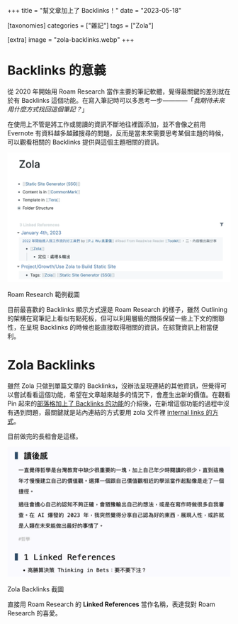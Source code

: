 +++
title = "幫文章加上了 Backlinks！"
date = "2023-05-18"

[taxonomies]
categories = ["雜記"]
tags = ["Zola"]

[extra]
image = "zola-backlinks.webp"
+++

# Backlinks 的意義

從 2020 年開始用 Roam Research 當作主要的筆記軟體，覺得最關鍵的差別就在於有 Backlinks 這個功能。在寫入筆記時可以多思考一步————「*我期待未來用什麼方式找回這個筆記？*」

在使用上不管是將工作或閱讀的資訊不斷地往裡面添加，並不會像之前用 Evernote 有資料越多越難搜尋的問題，反而是當未來需要思考某個主題的時候，可以觀看相關的 Backlinks 提供與這個主題相關的資訊。

![](roam-research-backlinks.webp)
<p class="image-caption">Roam Research 範例截圖</p>

目前最喜歡的 Backlinks 顯示方式還是 Roam Research 的樣子，雖然 Outlining 的架構在寫筆記上看似有點死板，但可以利用層級的關係保留一些上下文的關聯性，在呈現 Backlinks 的時候也能直接取得相關的資訊，在綜覽資訊上相當便利。

# Zola Backlinks
雖然 Zola 只做到單篇文章的 Backlinks，沒辦法呈現連結的其他資訊，但覺得可以嘗試看看這個功能，希望在文章越來越多的情況下，會產生出新的價值。在觀看 Pin 起來的[部落格加上了 Backlinks 的功能](https://pinchlime.com/blog/supported-backlinks/)的介紹後，在新增這個功能的過程中沒有遇到問題，最關鍵就是站內連結的方式要用 zola 文件裡 [internal links 的方式](https://www.getzola.org/documentation/content/linking/#internal-links)。

目前做完的長相會是這樣。

![](zola-backlinks.webp)
<p class="image-caption">Zola Backlinks 截圖</p>

直接用 Roam Research 的 **Linked References** 當作名稱，表達我對 Roam Research 的喜愛。
